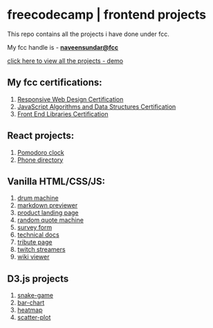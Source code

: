 # freecodecamp | frontend projects

This repo contains all the projects i have done under fcc.

My fcc handle is - [**naveensundar@fcc**](https://www.freecodecamp.org/fcc4875e22d-b42b-4889-ba8c-cfa9860187ac)

[click here to view all the projects - demo](https://naveennvrgup.github.io/free-code-camp/)

## My fcc certifications:
1. [Responsive Web Design Certification](https://www.freecodecamp.org/certification/fcc4875e22d-b42b-4889-ba8c-cfa9860187ac/responsive-web-design)
1. [JavaScript Algorithms and Data Structures Certification](https://www.freecodecamp.org/certification/fcc4875e22d-b42b-4889-ba8c-cfa9860187ac/javascript-algorithms-and-data-structures)
1. [Front End Libraries Certification](https://www.freecodecamp.org/certification/fcc4875e22d-b42b-4889-ba8c-cfa9860187ac/front-end-libraries)

## React projects:
1. [Pomodoro clock](https://naveennvrgup.github.io/free-code-camp/)
1. [Phone directory](https://naveennvrgup.github.io/free-code-camp/)

## Vanilla HTML/CSS/JS:
1. [drum machine](https://naveennvrgup.github.io/free-code-camp/)
1. [markdown previewer](https://naveennvrgup.github.io/free-code-camp/)
1. [product landing page](https://naveennvrgup.github.io/free-code-camp/)
1. [random quote machine](https://naveennvrgup.github.io/free-code-camp/)
1. [survey form](https://naveennvrgup.github.io/free-code-camp/)
1. [technical docs](https://naveennvrgup.github.io/free-code-camp/)
1. [tribute page](https://naveennvrgup.github.io/free-code-camp/)
1. [twitch streamers](https://naveennvrgup.github.io/free-code-camp/)
1. [wiki viewer](https://naveennvrgup.github.io/free-code-camp/)

## D3.js projects
1. [snake-game](https://naveennvrgup.github.io/free-code-camp/)
1. [bar-chart](https://naveennvrgup.github.io/free-code-camp/)
1. [heatmap](https://naveennvrgup.github.io/free-code-camp/)
1. [scatter-plot](https://naveennvrgup.github.io/free-code-camp/)